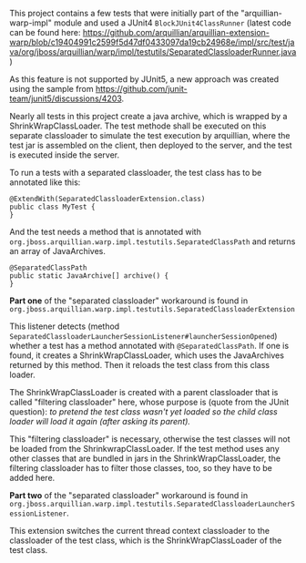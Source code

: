 This project contains a few tests that were initially part of the "arquillian-warp-impl" module and used a 
JUnit4 `BlockJUnit4ClassRunner` (latest code can be found here: https://github.com/arquillian/arquillian-extension-warp/blob/c19404991c2599f5d47df0433097da19cb24968e/impl/src/test/java/org/jboss/arquillian/warp/impl/testutils/SeparatedClassloaderRunner.java)

As this feature is not supported by JUnit5, a new approach was created using the sample from https://github.com/junit-team/junit5/discussions/4203.

Nearly all tests in this project create a java archive, which is wrapped by a ShrinkWrapClassLoader.
The test methode shall be executed on this separate classloader
to simulate the test execution by arquillian, where the test jar is assembled on the client,
then deployed to the server, and the test is executed inside the server.

To run a tests with a separated classloader, the test class has to be annotated like this:
```
@ExtendWith(SeparatedClassloaderExtension.class)
public class MyTest {
}
```

And the test needs a method that is annotated with ```org.jboss.arquillian.warp.impl.testutils.SeparatedClassPath``` and returns an array of JavaArchives.
```
@SeparatedClassPath
public static JavaArchive[] archive() {
}
```

**Part one** of  the "separated classloader" workaround is found in ```org.jboss.arquillian.warp.impl.testutils.SeparatedClassloaderExtension```

This listener detects (method ```SeparatedClassloaderLauncherSessionListener#launcherSessionOpened```)
whether a test has a method annotated with ```@SeparatedClassPath```.
If one is found, it creates a ShrinkWrapClassLoader, which uses the JavaArchives returned by this method. Then it reloads
the test class from this class loader.

The ShrinkWrapClassLoader is created with a parent classloader that is called "filtering classloader" here, whose purpose is
(quote from the JUnit question): *to pretend the test class wasn't yet loaded so the child class loader will load it again (after asking its parent).*

This "filtering classloader" is necessary, otherwise the test classes will not be loaded from the ShrinkwrapClassLoader.
If the test method uses any other classes that are bundled in jars in the ShrinkWrapClassLoader, the filtering classloader has
to filter those classes, too, so they have to be added here.

**Part two** of  the "separated classloader" workaround is found in ```org.jboss.arquillian.warp.impl.testutils.SeparatedClassloaderLauncherSessionListener```.

This extension switches the current thread context classloader to the classloader of the test class, which is the ShrinkWrapClassLoader
of the test class.
